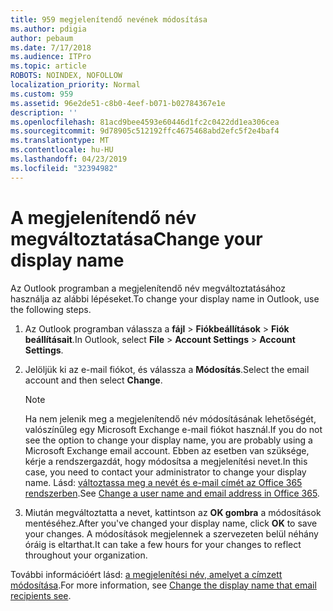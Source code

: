 ```yaml
---
title: 959 megjelenítendő nevének módosítása
ms.author: pdigia
author: pebaum
ms.date: 7/17/2018
ms.audience: ITPro
ms.topic: article
ROBOTS: NOINDEX, NOFOLLOW
localization_priority: Normal
ms.custom: 959
ms.assetid: 96e2de51-c8b0-4eef-b071-b02784367e1e
description: ''
ms.openlocfilehash: 81acd9bee4593e60446d1fc2c0422dd1ea306cea
ms.sourcegitcommit: 9d78905c512192ffc4675468abd2efc5f2e4baf4
ms.translationtype: MT
ms.contentlocale: hu-HU
ms.lasthandoff: 04/23/2019
ms.locfileid: "32394982"
---
```

# <a name="change-your-display-name"></a><span data-ttu-id="492e7-102">A megjelenítendő név megváltoztatása</span><span class="sxs-lookup"><span data-stu-id="492e7-102">Change your display name</span></span>
  
<span data-ttu-id="492e7-103">Az Outlook programban a megjelenítendő név megváltoztatásához használja az alábbi lépéseket.</span><span class="sxs-lookup"><span data-stu-id="492e7-103">To change your display name in Outlook, use the following steps.</span></span>
  
1. <span data-ttu-id="492e7-104">Az Outlook programban válassza a **fájl** \> **Fiókbeállítások** \> **Fiók beállításait**.</span><span class="sxs-lookup"><span data-stu-id="492e7-104">In Outlook, select **File** \> **Account Settings** \> **Account Settings**.</span></span>
    
2. <span data-ttu-id="492e7-105">Jelöljük ki az e-mail fiókot, és válassza a **Módosítás**.</span><span class="sxs-lookup"><span data-stu-id="492e7-105">Select the email account and then select **Change**.</span></span>
    
    > [!NOTE]
    > <span data-ttu-id="492e7-106">Ha nem jelenik meg a megjelenítendő név módosításának lehetőségét, valószínűleg egy Microsoft Exchange e-mail fiókot használ.</span><span class="sxs-lookup"><span data-stu-id="492e7-106">If you do not see the option to change your display name, you are probably using a Microsoft Exchange email account.</span></span> <span data-ttu-id="492e7-107">Ebben az esetben van szüksége, kérje a rendszergazdát, hogy módosítsa a megjelenítési nevet.</span><span class="sxs-lookup"><span data-stu-id="492e7-107">In this case, you need to contact your administrator to change your display name.</span></span> <span data-ttu-id="492e7-108">Lásd: [változtassa meg a nevét és e-mail címét az Office 365 rendszerben](https://support.office.com/article/fb5ac074-e203-4e1f-9843-b9d1a3e03297.aspx).</span><span class="sxs-lookup"><span data-stu-id="492e7-108">See [Change a user name and email address in Office 365](https://support.office.com/article/fb5ac074-e203-4e1f-9843-b9d1a3e03297.aspx).</span></span> 
  
3. <span data-ttu-id="492e7-109">Miután megváltoztatta a nevet, kattintson az **OK gombra** a módosítások mentéséhez.</span><span class="sxs-lookup"><span data-stu-id="492e7-109">After you've changed your display name, click **OK** to save your changes.</span></span> <span data-ttu-id="492e7-110">A módosítások megjelennek a szervezeten belül néhány óráig is eltarthat.</span><span class="sxs-lookup"><span data-stu-id="492e7-110">It can take a few hours for your changes to reflect throughout your organization.</span></span> 
    
<span data-ttu-id="492e7-111">További információért lásd: [a megjelenítési név, amelyet a címzett módosítása](https://support.office.com/article/2b53331a-ba2a-4803-88dc-ac9fe376c8a9.aspx).</span><span class="sxs-lookup"><span data-stu-id="492e7-111">For more information, see [Change the display name that email recipients see](https://support.office.com/article/2b53331a-ba2a-4803-88dc-ac9fe376c8a9.aspx).</span></span>
  

